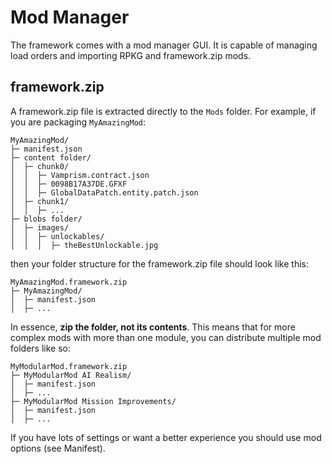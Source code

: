 # Mod Manager
The framework comes with a mod manager GUI. It is capable of managing load orders and importing RPKG and framework.zip mods.

## framework.zip
A framework.zip file is extracted directly to the `Mods` folder. For example, if you are packaging `MyAmazingMod`:
```
MyAmazingMod/
├─ manifest.json
├─ content folder/
│  ├─ chunk0/
│  │  ├─ Vamprism.contract.json
│  │  ├─ 0098B17A37DE.GFXF
│  │  ├─ GlobalDataPatch.entity.patch.json
│  ├─ chunk1/
│  │  ├─ ...
├─ blobs folder/
│  ├─ images/
│  │  ├─ unlockables/
│  │  │  ├─ theBestUnlockable.jpg
```
then your folder structure for the framework.zip file should look like this:
```
MyAmazingMod.framework.zip
├─ MyAmazingMod/
│  ├─ manifest.json
│  ├─ ...
```

In essence, **zip the folder, not its contents**. This means that for more complex mods with more than one module, you can distribute multiple mod folders like so:
```
MyModularMod.framework.zip
├─ MyModularMod AI Realism/
│  ├─ manifest.json
│  ├─ ...
├─ MyModularMod Mission Improvements/
│  ├─ manifest.json
│  ├─ ...
```

If you have lots of settings or want a better experience you should use mod options (see Manifest).